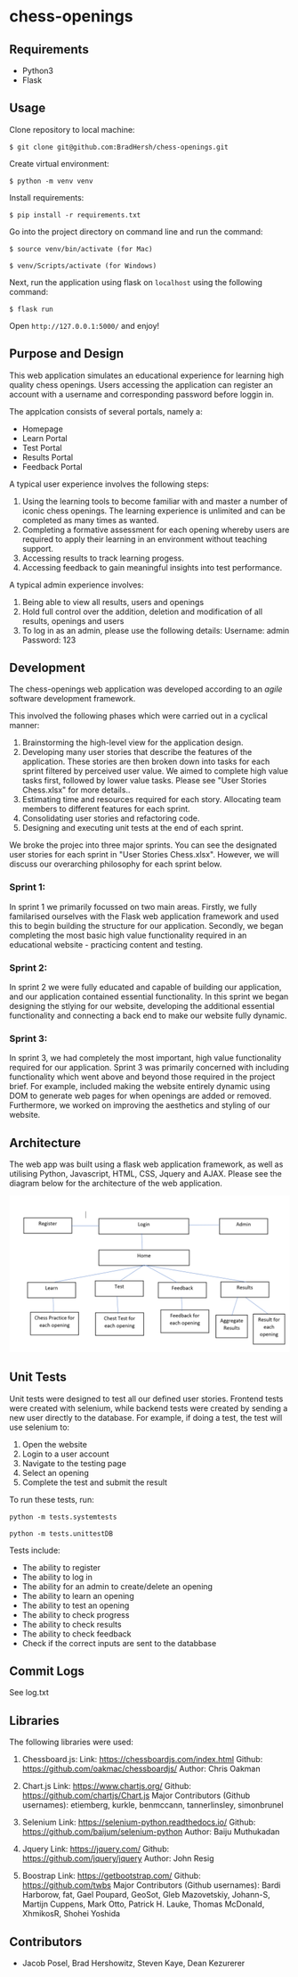 # chess-openings

## Requirements

- Python3
- Flask

## Usage

Clone repository to local machine:

```
$ git clone git@github.com:BradHersh/chess-openings.git
```

Create virtual environment: 
```
$ python -m venv venv
```


Install requirements: 
```
$ pip install -r requirements.txt
```

Go into the project directory on command line and run the command:

```
$ source venv/bin/activate (for Mac)
```
```
$ venv/Scripts/activate (for Windows)
```
Next, run the application using flask on `localhost` using the following command:

```
$ flask run
```
Open `http://127.0.0.1:5000/` and enjoy!

## Purpose and Design

This web application simulates an educational experience for learning high quality chess openings. 
Users accessing the application can register an account with a username and corresponding password before loggin in.

The applcation consists of several portals, namely a:

- Homepage
- Learn Portal
- Test Portal
- Results Portal
- Feedback Portal

A typical user experience involves the following steps:

1. Using the learning tools to become familiar with and master a number of iconic chess openings. The learning experience is unlimited and can be completed as many times as wanted.
2. Completing a formative assessment for each opening whereby users are required to apply their learning in an environment without teaching support.
3. Accessing results to track learning progess. 
4. Accessing feedback to gain meaningful insights into test performance.

A typical admin experience involves:

1. Being able to view all results, users and openings
2. Hold full control over the addition, deletion and modification of all results, openings and users
3. To log in as an admin, please use the following details:
    Username: admin
    Password: 123

## Development

The chess-openings web application was developed according to an *agile* software development framework. 

This involved the following phases which were carried out in a cyclical manner:

1. Brainstorming the high-level view for the application design.
2. Developing many user stories that describe the features of the application. These stories are then broken down into tasks for each sprint filtered by perceived user value. We aimed to complete high value tasks first, followed by lower value tasks. Please see "User Stories Chess.xlsx" for more details..
3. Estimating time and resources required for each story. Allocating team members to different features for each sprint.
4. Consolidating user stories and refactoring code.
5. Designing and executing unit tests at the end of each sprint.

We broke the projec into three major sprints. You can see the designated user stories for each sprint in "User Stories Chess.xlsx". However, we will discuss our overarching philosophy for each sprint below. 

### Sprint 1:
In sprint 1 we primarily focussed on two main areas. Firstly, we fully familarised ourselves with the Flask web application framework and used this to begin building the structure for our application. Secondly, we began completing the most basic high value functionality required in an educational website - practicing content and testing. 

### Sprint 2:
In sprint 2 we were fully educated and capable of building our application, and our application contained essential functionality. In this sprint we began designing the stlying for our website, developing the additional essential functionality and connecting a back end to make our website fully dynamic. 

### Sprint 3:
In sprint 3, we had completely the most important, high value functionality required for our application. Sprint 3 was primarily concerned with including functionality which went above and beyond those required in the project brief. For example, included making the website entirely dynamic using DOM to generate web pages for when openings are added or removed. Furthermore, we worked on improving the aesthetics and styling of our website. 




## Architecture 

The web app was built using a flask web application framework, as well as utilising Python, Javascript, HTML, CSS, Jquery and AJAX. Please see the diagram below for the architecture of the web application. 

![](/app/static/img/Chess%20Architecture.PNG)

## Unit Tests

Unit tests were designed to test all our defined user stories. Frontend tests were created with selenium, while backend tests were created by sending a new user directly to the database. For example, if doing a test, the test will use selenium to: 
1. Open the website
2. Login to a user account
3. Navigate to the testing page
4. Select an opening
5. Complete the test and submit the result

To run these tests, run:

```
python -m tests.systemtests
```
```
python -m tests.unittestDB
```

Tests include:
- The ability to register
- The ability to log in
- The ability for an admin to create/delete an opening
- The ability to learn an opening
- The ability to test an opening
- The ability to check progress
- The ability to check results
- The ability to check feedback
- Check if the correct inputs are sent to the databbase


## Commit Logs

See log.txt

## Libraries

The following libraries were used:

1. Chessboard.js:
Link: https://chessboardjs.com/index.html
Github: https://github.com/oakmac/chessboardjs/
Author: Chris Oakman

2. Chart.js
Link: https://www.chartjs.org/
Github: https://github.com/chartjs/Chart.js
Major Contributors (Github usernames): etiemberg, kurkle, benmccann, tannerlinsley, simonbrunel

3. Selenium
Link: https://selenium-python.readthedocs.io/
Github: https://github.com/baijum/selenium-python
Author: Baiju Muthukadan

4. Jquery
Link: https://jquery.com/
Github: https://github.com/jquery/jquery
Author: John Resig

4. Boostrap
Link: https://getbootstrap.com/
Github: https://github.com/twbs
Major Contributors (Github usernames): Bardi Harborow, fat, Gael Poupard, GeoSot, Gleb Mazovetskiy, Johann-S, Martijn Cuppens, Mark Otto, Patrick H. Lauke, Thomas McDonald, XhmikosR, Shohei Yoshida

## Contributors

- Jacob Posel, Brad Hershowitz, Steven Kaye, Dean Kezurerer 
